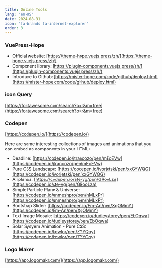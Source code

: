 ```yaml
---
title: Online Tools
lang: "en-US"
date: 2024-08-31
icon: "fa-brands fa-internet-explorer"
order: 3
---
```

### VuePress-Hope

- Official website: [https://theme-hope.vuejs.press/zh/](https://theme-hope.vuejs.press/zh/)
- Component library: [https://plugin-components.vuejs.press/zh/](https://plugin-components.vuejs.press/zh/)
- Introduce to Github: [https://mister-hope.com/code/github/deploy.html](https://mister-hope.com/code/github/deploy.html)

### icon Query
[https://fontawesome.com/search?o=r&m=free](https://fontawesome.com/search?o=r&m=free)

### Codepen
[https://codepen.io/](https://codepen.io/)

Here are some interesting collections of images and animations that you can embed as components in your HTML:

- Deadline: [https://codepen.io/jtrancozo/pen/mEoEVw](https://codepen.io/jtrancozo/pen/mEoEVw)
- Pure CSS Landscape: [https://codepen.io/ivorjetski/pen/xxGYWQG](https://codepen.io/ivorjetski/pen/xxGYWQG)
- Airplanes: [https://codepen.io/ste-vg/pen/GRooLza](https://codepen.io/ste-vg/pen/GRooLza)
- Simple Particle Plane & Universe: [https://codepen.io/unmeshpro/pen/nMLxPr](https://codepen.io/unmeshpro/pen/nMLxPr)
- Bootstrap Slider: [https://codepen.io/Em-An/pen/XgOMmY](https://codepen.io/Em-An/pen/XgOMmY)
- Text Image Mosaic: [https://codepen.io/dudleystorey/pen/EbOqwa](https://codepen.io/dudleystorey/pen/EbOqwa)
- Solar Sysyem Animation - Pure CSS: [https://codepen.io/kowlor/pen/ZYYQoy](https://codepen.io/kowlor/pen/ZYYQoy)

### Logo Maker
[https://app.logomakr.com/](https://app.logomakr.com/)